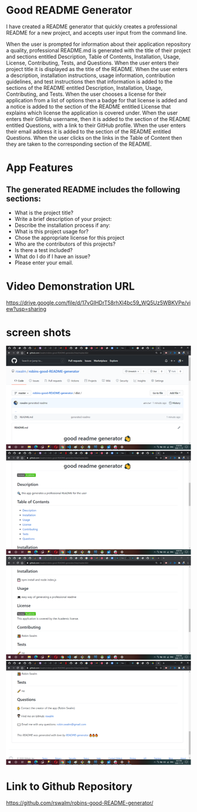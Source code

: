 # Good README Generator

I have created a README generator that quickly creates a professional README for a new project, and accepts user input from the command line.

When the user is prompted for information about their application repository a quality, professional README.md is generated with the title of their project and sections entitled Description, Table of Contents, Installation, Usage, License, Contributing, Tests, and Questions. When the user enters their project title it is displayed as the title of the README. When the user enters a description, installation instructions, usage information, contribution guidelines, and test instructions then that information is added to the sections of the README entitled Description, Installation, Usage, Contributing, and Tests. When the user chooses a license for their application from a list of options then a badge for that license is added and a notice is added to the section of the README entitled License that explains which license the application is covered under. When the user enters their GitHub username, then it is added to the section of the README entitled Questions, with a link to their GitHub profile. When the user enters their email address it is added to the section of the README entitled Questions. When the user clicks on the links in the Table of Content then they are taken to the corresponding section of the README.


# App Features

## The generated README includes the following sections: 

* What is the project title?
* Write a brief description of your project:
* Describe the installation process if any:
* What is this project usage for?
* Chose the appropriate license for this project
* Who are the contributors of this projects?
* Is there a test included?
* What do I do if I have an issue?
* Please enter your email.

# Video Demonstration URL

https://drive.google.com/file/d/17vGIHDrT58rhXl4bc59_WQ5Uz5WBKVPe/view?usp=sharing



# screen shots

![robin1](read1.png)
![robin2](read2.png)
![robin3](read4.png)
![robin4](read5.png)



# Link to Github Repository
https://github.com/rswalm/robins-good-README-generator/
